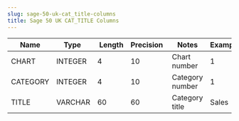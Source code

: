 ```yaml
---
slug: sage-50-uk-cat_title-columns
title: Sage 50 UK CAT_TITLE Columns
---
```

| Name | Type  |  Length | Precision  |  Notes  | Example |
| --- | --- | --- | --- | --- | --- |
| CHART | INTEGER | 4 | 10 | Chart number | 1 |
| CATEGORY | INTEGER | 4 | 10 | Category number | 1 |
| TITLE | VARCHAR | 60 | 60 | Category title | Sales |
